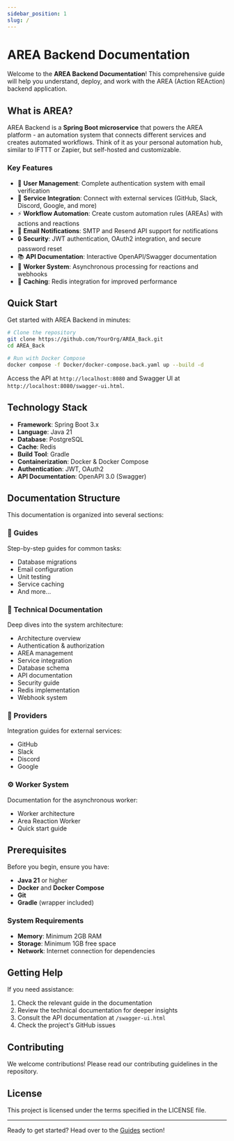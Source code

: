 ```yaml
---
sidebar_position: 1
slug: /
---
```


# AREA Backend Documentation

Welcome to the **AREA Backend Documentation**! This comprehensive guide will help you understand, deploy, and work with the AREA (Action REAction) backend application.

## What is AREA?

AREA Backend is a **Spring Boot microservice** that powers the AREA platform - an automation system that connects different services and creates automated workflows. Think of it as your personal automation hub, similar to IFTTT or Zapier, but self-hosted and customizable.

### Key Features

- 🔐 **User Management**: Complete authentication system with email verification
- 🔌 **Service Integration**: Connect with external services (GitHub, Slack, Discord, Google, and more)
- ⚡ **Workflow Automation**: Create custom automation rules (AREAs) with actions and reactions
- 📧 **Email Notifications**: SMTP and Resend API support for notifications
- 🔒 **Security**: JWT authentication, OAuth2 integration, and secure password reset
- 📚 **API Documentation**: Interactive OpenAPI/Swagger documentation
- 🚀 **Worker System**: Asynchronous processing for reactions and webhooks
- 💾 **Caching**: Redis integration for improved performance

## Quick Start

Get started with AREA Backend in minutes:

```bash
# Clone the repository
git clone https://github.com/YourOrg/AREA_Back.git
cd AREA_Back

# Run with Docker Compose
docker compose -f Docker/docker-compose.back.yaml up --build -d
```

Access the API at `http://localhost:8080` and Swagger UI at `http://localhost:8080/swagger-ui.html`.

## Technology Stack

- **Framework**: Spring Boot 3.x
- **Language**: Java 21
- **Database**: PostgreSQL
- **Cache**: Redis
- **Build Tool**: Gradle
- **Containerization**: Docker & Docker Compose
- **Authentication**: JWT, OAuth2
- **API Documentation**: OpenAPI 3.0 (Swagger)

## Documentation Structure

This documentation is organized into several sections:

### 📘 Guides
Step-by-step guides for common tasks:
- Database migrations
- Email configuration
- Unit testing
- Service caching
- And more...

### 🔧 Technical Documentation
Deep dives into the system architecture:
- Architecture overview
- Authentication & authorization
- AREA management
- Service integration
- Database schema
- API documentation
- Security guide
- Redis implementation
- Webhook system

### 🔌 Providers
Integration guides for external services:
- GitHub
- Slack
- Discord
- Google

### ⚙️ Worker System
Documentation for the asynchronous worker:
- Worker architecture
- Area Reaction Worker
- Quick start guide

## Prerequisites

Before you begin, ensure you have:

- **Java 21** or higher
- **Docker** and **Docker Compose**
- **Git**
- **Gradle** (wrapper included)

### System Requirements

- **Memory**: Minimum 2GB RAM
- **Storage**: Minimum 1GB free space
- **Network**: Internet connection for dependencies

## Getting Help

If you need assistance:

1. Check the relevant guide in the documentation
2. Review the technical documentation for deeper insights
3. Consult the API documentation at `/swagger-ui.html`
4. Check the project's GitHub issues

## Contributing

We welcome contributions! Please read our contributing guidelines in the repository.

## License

This project is licensed under the terms specified in the LICENSE file.

---

Ready to get started? Head over to the [Guides](/category/guides) section!
